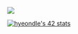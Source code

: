 

<a href="https://cv.42.fr/hyeondle" target="_blank">
  <img src="https://img.shields.io/badge/42Cert-000000?style=for-the-badge&logo=42&logoColor=FFFFFF"/>
</a>

[![hyeondle's 42 stats](https://badge.mediaplus.ma/kettlebells/hyeondle?1337Badge=off&UM6P=off)](https://github.com/oakoudad/badge42)
